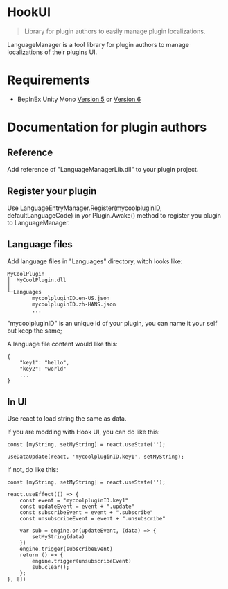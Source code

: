 ﻿# HookUI

> Library for plugin authors to easily manage plugin localizations.

LanguageManager is a tool library for plugin authors to manage localizations of their plugins UI.

# Requirements

- BepInEx Unity Mono [Version 5](https://github.com/BepInEx/BepInEx/releases) or [Version 6](https://builds.bepinex.dev/projects/bepinex_be)

# Documentation for plugin authors

## Reference

Add reference of "LanguageManagerLib.dll" to your plugin project.

## Register your plugin

Use LanguageEntryManager.Register(mycoolpluginID, defaultLanguageCode)  in yor Plugin.Awake() method to register you plugin to LanguageManager.

## Language files 

Add language files in "Languages" directory, witch looks like:
```
MyCoolPlugin
│  MyCoolPlugin.dll
│
└─Languages
        mycoolpluginID.en-US.json
        mycoolpluginID.zh-HANS.json
        ...
```
"mycoolpluginID" is an unique id of your plugin, you can name it your self but keep the same;

A language file content would like this:
```
{
    "key1": "hello",
    "key2": "world"
    ...
}
```

## In UI

Use react to load string the same as data.

If you are modding with Hook UI, you can do like this:
```
const [myString, setMyString] = react.useState('');

useDataUpdate(react, 'mycoolpluginID.key1', setMyString);
```

If not, do like this:
```
const [myString, setMyString] = react.useState('');

react.useEffect(() => {
    const event = "mycoolpluginID.key1"
    const updateEvent = event + ".update"
    const subscribeEvent = event + ".subscribe"
    const unsubscribeEvent = event + ".unsubscribe"

    var sub = engine.on(updateEvent, (data) => {
        setMyString(data)
    })
    engine.trigger(subscribeEvent)
    return () => {
        engine.trigger(unsubscribeEvent)
        sub.clear();
    };
}, [])
```
